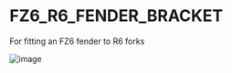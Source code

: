 # FZ6_R6_FENDER_BRACKET
For fitting an FZ6 fender to R6 forks

![image](https://github.com/user-attachments/assets/013e6682-a2c6-4bb0-821e-2edccf81fa12)
